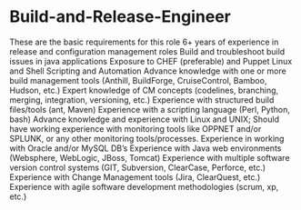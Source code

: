 # Build-and-Release-Engineer
These are the basic requirements for this role 6+ years of experience in release and configuration management roles Build and troubleshoot build issues in java applications Exposure to CHEF (preferable) and Puppet Linux and Shell Scripting and Automation Advance knowledge with one or more build management tools (Anthill, BuildForge, CruiseControl, Bamboo, Hudson, etc.) Expert knowledge of CM concepts (codelines, branching, merging, integration, versioning, etc.) Experience with structured build files/tools (ant, Maven) Experience with a scripting language (Perl, Python, bash) Advance knowledge and experience with Linux and UNIX; Should have working experience with monitoring tools like OPPNET and/or SPLUNK, or any other monitoring tools/processes. Experience in working with Oracle and/or MySQL DB’s Experience with Java web environments (Websphere, WebLogic, JBoss, Tomcat) Experience with multiple software version control systems (GIT, Subversion, ClearCase, Perforce, etc.) Experience with Change Management tools (Jira, ClearQuest, etc.)  Experience with agile software development methodologies (scrum, xp, etc.) 

